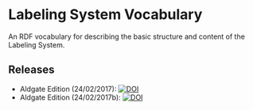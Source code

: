 # Labeling System Vocabulary

An RDF vocabulary for describing the basic structure and content of the Labeling System.

## Releases

* Aldgate Edition (24/02/2017): [![DOI](https://zenodo.org/badge/DOI/10.5281/zenodo.322228.svg)](https://doi.org/10.5281/zenodo.322228)
* Aldgate Edition (24/02/2017b): [![DOI](https://zenodo.org/badge/DOI/10.5281/zenodo.322265.svg)](https://doi.org/10.5281/zenodo.322265)
